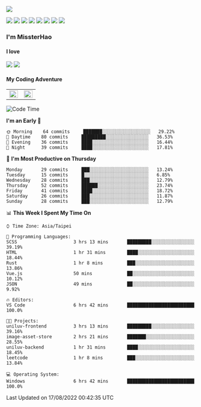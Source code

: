 ![](https://komarev.com/ghpvc/?username=MissterHao&color=ff69b4)

[![](https://img.shields.io/badge/Amazon%20AWS-%23232F3E?logo=amazon-aws&logoColor=white&style=for-the-badge)](https://aws.amazon.com/)
[![](https://img.shields.io/badge/Python-3776AB?style=for-the-badge&logo=python&logoColor=white)](https://www.djangoproject.com/)
[![](https://img.shields.io/badge/Django-092E20?style=for-the-badge&logo=django&logoColor=white)](https://www.python.org/)
[![](https://img.shields.io/badge/Flask-000000?style=for-the-badge&logo=flask&logoColor=white)](https://flask.palletsprojects.com/en/2.1.x/)
[![](https://img.shields.io/badge/go-%2300ADD8.svg?&style=for-the-badge&logo=go&logoColor=white)](https://golang.org/)
[![](https://img.shields.io/badge/javascript-%23F7DF1E.svg?&style=for-the-badge&logo=javascript&logoColor=black)](https://www.javascript.com/)
[![](https://img.shields.io/badge/mysql-%234479A1.svg?&style=for-the-badge&logo=mysql&logoColor=white)](https://www.mysql.com/)
[![](https://img.shields.io/badge/docker-%232496ED.svg?&style=for-the-badge&logo=docker&logoColor=white)](https://www.docker.com/)

### I'm MissterHao

#### I love  
![](https://img.shields.io/badge/Netflix-E50914?style=for-the-badge&logo=netflix&logoColor=white)
![](https://img.shields.io/badge/YouTube-FF0000?style=for-the-badge&logo=youtube&logoColor=white)

#### My Coding Adventure
<!-- Readme stats -->
<!-- https://github.com/anuraghazra/github-readme-stats -->
<table>
<tr>
    <td valign="top" width="50%">
    <img src="https://github-readme-stats.vercel.app/api?username=MissterHao&hide_border=true&show_icons=true&locale=en" align="left" style="width: 100%" />
    </td>
    <td valign="top" width="50%">
    <img src="https://github-readme-stats.vercel.app/api/top-langs?username=MissterHao&hide_border=true&show_icons=true&locale=en&layout=compact" align="left" style="width: 100%" />
    </td>
</tr>
</table>  


<!--START_SECTION:waka-->
![Code Time](http://img.shields.io/badge/Code%20Time-0%20secs-blue)

**I'm an Early 🐤** 

```text
🌞 Morning    64 commits     ███████░░░░░░░░░░░░░░░░░░   29.22% 
🌆 Daytime    80 commits     █████████░░░░░░░░░░░░░░░░   36.53% 
🌃 Evening    36 commits     ████░░░░░░░░░░░░░░░░░░░░░   16.44% 
🌙 Night      39 commits     ████░░░░░░░░░░░░░░░░░░░░░   17.81%

```
📅 **I'm Most Productive on Thursday** 

```text
Monday       29 commits     ███░░░░░░░░░░░░░░░░░░░░░░   13.24% 
Tuesday      15 commits     █░░░░░░░░░░░░░░░░░░░░░░░░   6.85% 
Wednesday    28 commits     ███░░░░░░░░░░░░░░░░░░░░░░   12.79% 
Thursday     52 commits     ██████░░░░░░░░░░░░░░░░░░░   23.74% 
Friday       41 commits     ████░░░░░░░░░░░░░░░░░░░░░   18.72% 
Saturday     26 commits     ███░░░░░░░░░░░░░░░░░░░░░░   11.87% 
Sunday       28 commits     ███░░░░░░░░░░░░░░░░░░░░░░   12.79%

```


📊 **This Week I Spent My Time On** 

```text
⌚︎ Time Zone: Asia/Taipei

💬 Programming Languages: 
SCSS                     3 hrs 13 mins       █████████░░░░░░░░░░░░░░░░   39.19% 
HTML                     1 hr 31 mins        ████░░░░░░░░░░░░░░░░░░░░░   18.44% 
Rust                     1 hr 8 mins         ███░░░░░░░░░░░░░░░░░░░░░░   13.86% 
Vue.js                   50 mins             ██░░░░░░░░░░░░░░░░░░░░░░░   10.12% 
JSON                     49 mins             ██░░░░░░░░░░░░░░░░░░░░░░░   9.92%

🔥 Editors: 
VS Code                  6 hrs 42 mins       █████████████████████████   100.0%

🐱‍💻 Projects: 
uniluv-frontend          3 hrs 13 mins       █████████░░░░░░░░░░░░░░░░   39.16% 
image-asset-store        2 hrs 21 mins       ███████░░░░░░░░░░░░░░░░░░   28.55% 
uniluv-backend           1 hr 31 mins        ████░░░░░░░░░░░░░░░░░░░░░   18.45% 
leetcode                 1 hr 8 mins         ███░░░░░░░░░░░░░░░░░░░░░░   13.84%

💻 Operating System: 
Windows                  6 hrs 42 mins       █████████████████████████   100.0%

```


 Last Updated on 17/08/2022 00:42:35 UTC
<!--END_SECTION:waka-->

<!--
**MissterHao/MissterHao** is a ✨ _special_ ✨ repository because its `README.md` (this file) appears on your GitHub profile.

Here are some ideas to get you started:

- 🔭 I’m currently working on ...
- 🌱 I’m currently learning ...
- 👯 I’m looking to collaborate on ...
- 🤔 I’m looking for help with ...
- 💬 Ask me about ...
- 📫 How to reach me: ...
- 😄 Pronouns: ...
- ⚡ Fun fact: ...
-->

